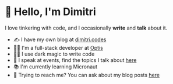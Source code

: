 # 👋 Hello, I'm Dimitri

I love tinkering with code, and I occasionally **write** and **talk** about it.

- ✍️  I have my own blog at [dimitri.codes](https://dimitri.codes/)
- 👨‍💻  I'm a full-stack developer at [Optis](https://github.com/optis)
- 🧙‍♂️  I use dark magic to write code
- 🎤  I speak at events, find the topics I talk about [here](https://github.com/g00glen00b/call-for-papers)
- 📚  I'm currently learning Micronaut
- 💬  Trying to reach me? You can ask about my blog posts [here](https://github.com/g00glen00b/dimitri.codes/issues)

